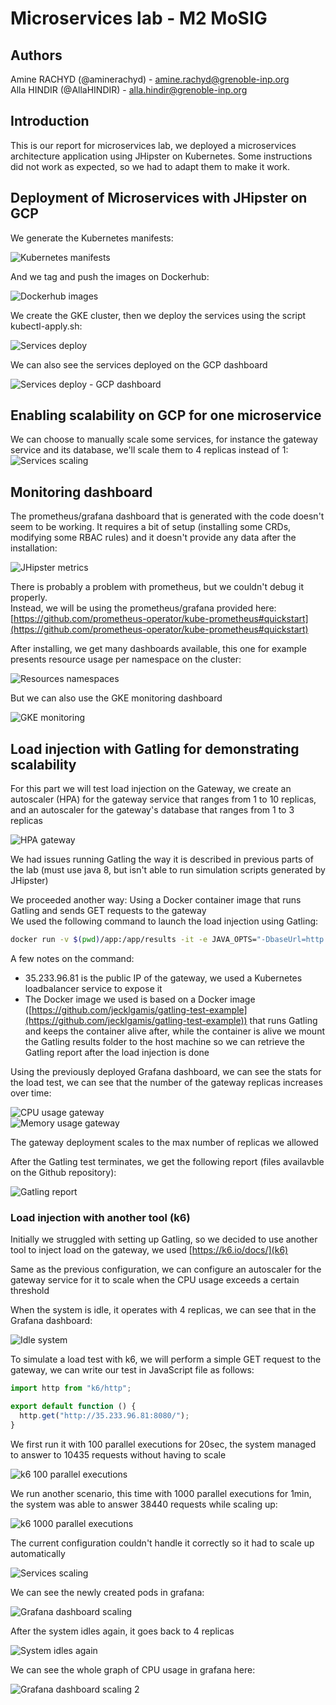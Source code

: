 # Microservices lab - M2 MoSIG

## Authors

Amine RACHYD (@aminerachyd) - amine.rachyd@grenoble-inp.org  
Alla HINDIR (@AllaHINDIR) - alla.hindir@grenoble-inp.org

## Introduction

This is our report for microservices lab, we deployed a microservices architecture application using JHipster on Kubernetes. Some instructions did not work as expected, so we had to adapt them to make it work.

## Deployment of Microservices with JHipster on GCP

We generate the Kubernetes manifests:

![Kubernetes manifests](/images/1.png)

And we tag and push the images on Dockerhub:

![Dockerhub images](/images/2.png)

We create the GKE cluster, then we deploy the services using the script kubectl-apply.sh:

![Services deploy](/images/3.png)

We can also see the services deployed on the GCP dashboard

![Services deploy - GCP dashboard](/images/4.png)

## Enabling scalability on GCP for one microservice

We can choose to manually scale some services, for instance the gateway service and its database, we'll scale them to 4 replicas instead of 1:  
![Services scaling](/images/5.png)

## Monitoring dashboard

The prometheus/grafana dashboard that is generated with the code doesn't seem to be working. It requires a bit of setup (installing some CRDs, modifying some RBAC rules) and it doesn't provide any data after the installation:

![JHipster metrics](/images/6.png)

There is probably a problem with prometheus, but we couldn't debug it properly.  
Instead, we will be using the prometheus/grafana provided here:
[https://github.com/prometheus-operator/kube-prometheus#quickstart](https://github.com/prometheus-operator/kube-prometheus#quickstart)

After installing, we get many dashboards available, this one for example presents resource usage per namespace on the cluster:

![Resources namespaces](/images/7.png)

But we can also use the GKE monitoring dashboard

![GKE monitoring](/images/8.png)

## Load injection with Gatling for demonstrating scalability

For this part we will test load injection on the Gateway, we create an autoscaler (HPA) for the gateway service that ranges from 1 to 10 replicas, and an autoscaler for the gateway's database that ranges from 1 to 3 replicas

![HPA gateway](/images/9.png)

We had issues running Gatling the way it is described in previous parts of the lab (must use java 8, but isn't able to run simulation scripts generated by JHipster)

We proceeded another way: Using a Docker container image that runs Gatling and sends GET requests to the gateway  
We used the following command to launch the load injection using Gatling:

```bash
docker run -v $(pwd)/app:/app/results -it -e JAVA_OPTS="-DbaseUrl=http://35.233.96.81:8080/ -DdurationMin=0.25 -DrequestPerSecond=100" -e SIMULATION_NAME="gatling.test.example.simulation.ExampleGetSimulation" --ulimit nofile=122880:122880 -m 3G aminerachyd/gatling-loadtest
```

A few notes on the command:

- 35.233.96.81 is the public IP of the gateway, we used a Kubernetes loadbalancer service to expose it
- The Docker image we used is based on a Docker image ([https://github.com/jecklgamis/gatling-test-example](https://github.com/jecklgamis/gatling-test-example)) that runs Gatling and keeps the container alive after, while the container is alive we mount the Gatling results folder to the host machine so we can retrieve the Gatling report after the load injection is done

Using the previously deployed Grafana dashboard, we can see the stats for the load test, we can see that the number of the gateway replicas increases over time:

![CPU usage gateway](/images/10.png)  
![Memory usage gateway](/images/11.png)

The gateway deployment scales to the max number of replicas we allowed

After the Gatling test terminates, we get the following report (files availavble on the Github repository):

![Gatling report](/images/12.png)

### Load injection with another tool (k6)

Initially we struggled with setting up Gatling, so we decided to use another tool to inject load on the gateway, we used [https://k6.io/docs/](k6)

Same as the previous configuration, we can configure an autoscaler for the gateway service for it to scale when the CPU usage exceeds a certain threshold

When the system is idle, it operates with 4 replicas, we can see that in the Grafana dashboard:

![Idle system](/images/13.png)

To simulate a load test with k6, we will perform a simple GET request to the gateway, we can write our test in JavaScript file as follows:

```javascript
import http from "k6/http";

export default function () {
  http.get("http://35.233.96.81:8080/");
}
```

We first run it with 100 parallel executions for 20sec, the system managed to answer to 10435 requests without having to scale

![k6 100 parallel executions](/images/14.png)

We run another scenario, this time with 1000 parallel executions for 1min, the system was able to answer 38440 requests while scaling up:

![k6 1000 parallel executions](/images/15.png)

The current configuration couldn't handle it correctly so it had to scale up automatically

![Services scaling](/images/16.png)

We can see the newly created pods in grafana:

![Grafana dashboard scaling](/images/17.png)

After the system idles again, it goes back to 4 replicas

![System idles again](/images/18.png)

We can see the whole graph of CPU usage in grafana here:

![Grafana dashboard scaling 2](/images/19.png)
